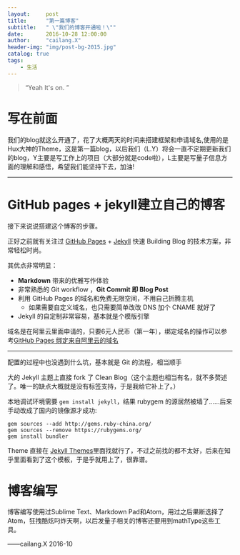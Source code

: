 ```yaml
---
layout:     post
title:      "第一篇博客"
subtitle:   " \"我们的博客开通啦！\""
date:       2016-10-28 12:00:00
author:     "cailang.X"
header-img: "img/post-bg-2015.jpg"
catalog: true
tags:
    - 生活
---
```


> “Yeah It's on. ”


# 写在前面

我们的blog就这么开通了，花了大概两天的时间来搭建框架和申请域名,使用的是Hux大神的Theme，这是第一篇blog，以后我们（L.Y）将会一直不定期更新我们的blog，Y主要是写工作上的项目（大部分就是code啦），L主要是写量子信息方面的理解和感悟，希望我们能坚持下去，加油!

---

# GitHub pages + jekyll建立自己的博客

接下来说说搭建这个博客的步骤。  

正好之前就有关注过 [GitHub Pages](https://pages.github.com/) + [Jekyll](http://jekyllrb.com/) 快速 Building Blog 的技术方案，非常轻松时尚。

其优点非常明显：

* **Markdown** 带来的优雅写作体验
* 非常熟悉的 Git workflow ，**Git Commit 即 Blog Post**
* 利用 GitHub Pages 的域名和免费无限空间，不用自己折腾主机
	* 如果需要自定义域名，也只需要简单改改 DNS 加个 CNAME 就好了
* Jekyll 的自定制非常容易，基本就是个模版引擎

域名是在阿里云里面申请的，只要6元人民币（第一年），绑定域名的操作可以参考[GitHub Pages 绑定来自阿里云的域名](http://blog.csdn.net/yuan3065/article/details/51594454)



---

配置的过程中也没遇到什么坑，基本就是 Git 的流程，相当顺手

大的 Jekyll 主题上直接 fork 了 Clean Blog（这个主题也相当有名，就不多赘述了。唯一的缺点大概就是没有标签支持，于是我给它补上了。）

本地调试环境需要 `gem install jekyll`，结果 rubygem 的源居然被墙了……后来手动改成了国内的镜像源才成功:

```
gem sources --add http://gems.ruby-china.org/
gem sources --remove https://rubygems.org/
gem install bundler
```

Theme 直接在 [Jekyll Themes](jekyllthemes.org/)里面找就行了，不过之前找的都不太好，后来在知乎里面看到了这个模板，于是乎就用上了，很靠谱。

# 博客编写

博客编写使用过Sublime Text、Markdown Pad和Atom，用过之后果断选择了Atom，狂拽酷炫叼炸天啊，以后发量子相关的博客还要用到mathType这些工具。

——cailang.X 2016-10
